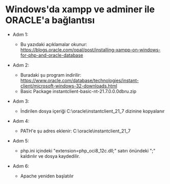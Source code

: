 
# Windows'da xampp ve adminer ile ORACLE'a bağlantısı

- Adım 1:
  - Bu yazıdaki açıklamalar okunur: https://blogs.oracle.com/opal/post/installing-xampp-on-windows-for-php-and-oracle-database

- Adım 2:
  - Buradaki şu program indirilir: https://www.oracle.com/database/technologies/instant-client/microsoft-windows-32-downloads.html
  - Basic Package   instantclient-basic-nt-21.7.0.0.0dbru.zip

- Adım 3:
  - İndirilen dosya içeriği C:\oracle\instantclient_21_7 dizinine kopyalanır

- Adım 4:
  - PATH'e şu adres eklenir: C:\oracle\instantclient_21_7

- Adım 5:
  - php.ini içindeki "extension=php_oci8_12c.dll;" satırı önündeki ";" kaldırılır ve dosya kaydedilir.

- Adım 6:
  - Apache yeniden başlatılır

